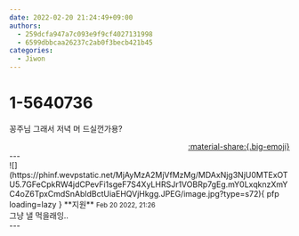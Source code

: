 ```yaml
---
date: 2022-02-20 21:24:49+09:00
authors:
  - 259dcfa947a7c093e9f9cf4027131998
  - 6599dbbcaa26237c2ab0f3becb421b45
categories:
  - Jiwon
---
```


# 1-5640736

<div class="post-container" markdown="1">
<div class="content-container md-sidebar__scrollwrap" markdown="1">

꽁주님 그래서 저녁 머 드실껀가용?

</div>
</div>

<div style="text-align: right;" markdown="1">
<a href="https://weverse.io/fromis9/fanpost/1-5640736" style="text-align: right;">:material-share:{.big-emoji}</a>
</div>
---

<div class="comments-container md-sidebar__scrollwrap" markdown="1">
<div class="comment" markdown="1">
<div class='id-container' markdown="1">
![](https://phinf.wevpstatic.net/MjAyMzA2MjVfMzMg/MDAxNjg3NjU0MTExOTU5.7GFeCpkRW4jdCPevFi1sgeF7S4XyLHRSJr1VOBRp7gEg.mY0LxqknzXmYC4oZ6TpxCmdSnAbldBctUiaEHQVjHkgg.JPEG/image.jpg?type=s72){ pfp loading=lazy }
**<span class="artist">지원</span>** <small>Feb 20 2022, 21:26</small><br>
</div>
<div class='comment-body' markdown="1">
그냥 낼 먹을래잉..
</div>
</div>
</div>
---
